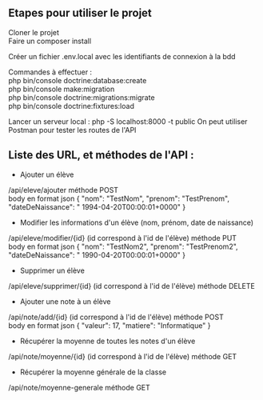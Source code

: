 ## Etapes pour utiliser le projet
Cloner le projet  
Faire un composer install

Créer un fichier .env.local avec les identifiants de connexion à la bdd

Commandes à effectuer :  
php bin/console doctrine:database:create  
php bin/console make:migration  
php bin/console doctrine:migrations:migrate  
php bin/console doctrine:fixtures:load

Lancer un serveur local : php -S localhost:8000 -t public
On peut utiliser Postman pour tester les routes de l'API
## Liste des URL, et méthodes de l'API :
- Ajouter un élève 

/api/eleve/ajouter méthode POST  
body en format json 
{
    "nom": "TestNom",
    "prenom": "TestPrenom",
    "dateDeNaissance": " 1994-04-20T00:00:01+0000"
}

- Modifier les informations d'un élève (nom, prénom, date de naissance)

/api/eleve/modifier/{id} (id correspond à l'id de l'élève) méthode PUT  
body en format json 
{
    "nom": "TestNom2",
    "prenom": "TestPrenom2",
    "dateDeNaissance": " 1990-04-20T00:00:01+0000"
}

- Supprimer un élève

/api/eleve/supprimer/{id} (id correspond à l'id de l'élève) méthode DELETE

- Ajouter une note à un élève

/api/note/add/{id} (id correspond à l'id de l'élève) méthode POST  
body en format json 
{
    "valeur": 17,
    "matiere": "Informatique"
}

- Récupérer la moyenne de toutes les notes d'un élève

/api/note/moyenne/{id} (id correspond à l'id de l'élève) méthode GET

- Récupérer la moyenne générale de la classe

/api/note/moyenne-generale méthode GET
